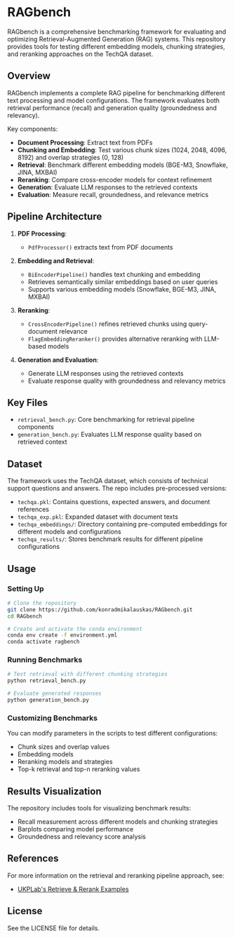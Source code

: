 # RAGbench

RAGbench is a comprehensive benchmarking framework for evaluating and optimizing Retrieval-Augmented Generation (RAG) systems. This repository provides tools for testing different embedding models, chunking strategies, and reranking approaches on the TechQA dataset.

## Overview

RAGbench implements a complete RAG pipeline for benchmarking different text processing and model configurations. The framework evaluates both retrieval performance (recall) and generation quality (groundedness and relevancy).

Key components:

- **Document Processing**: Extract text from PDFs
- **Chunking and Embedding**: Test various chunk sizes (1024, 2048, 4096, 8192) and overlap strategies (0, 128)
- **Retrieval**: Benchmark different embedding models (BGE-M3, Snowflake, JINA, MXBAI)
- **Reranking**: Compare cross-encoder models for context refinement
- **Generation**: Evaluate LLM responses to the retrieved contexts
- **Evaluation**: Measure recall, groundedness, and relevance metrics

## Pipeline Architecture

1. **PDF Processing**:
   - `PdfProcessor()` extracts text from PDF documents

2. **Embedding and Retrieval**:
   - `BiEncoderPipeline()` handles text chunking and embedding
   - Retrieves semantically similar embeddings based on user queries
   - Supports various embedding models (Snowflake, BGE-M3, JINA, MXBAI)

3. **Reranking**:
   - `CrossEncoderPipeline()` refines retrieved chunks using query-document relevance
   - `FlagEmbeddingReranker()` provides alternative reranking with LLM-based models

4. **Generation and Evaluation**:
   - Generate LLM responses using the retrieved contexts
   - Evaluate response quality with groundedness and relevancy metrics

## Key Files

- `retrieval_bench.py`: Core benchmarking for retrieval pipeline components
- `generation_bench.py`: Evaluates LLM response quality based on retrieved context

## Dataset

The framework uses the TechQA dataset, which consists of technical support questions and answers. The repo includes pre-processed versions:

- `techqa.pkl`: Contains questions, expected answers, and document references
- `techqa_exp.pkl`: Expanded dataset with document texts
- `techqa_embeddings/`: Directory containing pre-computed embeddings for different models and configurations
- `techqa_results/`: Stores benchmark results for different pipeline configurations

## Usage

### Setting Up

```bash
# Clone the repository
git clone https://github.com/konradmikalauskas/RAGbench.git
cd RAGbench

# Create and activate the conda environment
conda env create -f environment.yml
conda activate ragbench
```

### Running Benchmarks

```python
# Test retrieval with different chunking strategies
python retrieval_bench.py

# Evaluate generated responses
python generation_bench.py
```

### Customizing Benchmarks

You can modify parameters in the scripts to test different configurations:

- Chunk sizes and overlap values
- Embedding models
- Reranking models and strategies
- Top-k retrieval and top-n reranking values

## Results Visualization

The repository includes tools for visualizing benchmark results:

- Recall measurement across different models and chunking strategies
- Barplots comparing model performance
- Groundedness and relevancy score analysis

## References

For more information on the retrieval and reranking pipeline approach, see:
- [UKPLab's Retrieve & Rerank Examples](https://github.com/UKPLab/sentence-transformers/tree/master/examples/sentence_transformer/applications/retrieve_rerank)

## License

See the LICENSE file for details.
